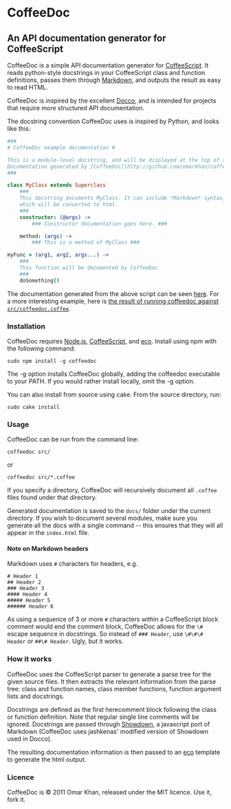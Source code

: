 CoffeeDoc
=========

An API documentation generator for CoffeeScript
-----------------------------------------------

CoffeeDoc is a simple API documentation generator for [CoffeeScript][]. It
reads python-style docstrings in your CoffeeScript class and function
definitions, passes them through
[Markdown](http://daringfireball.net/projects/markdown/syntax), and outputs the
result as easy to read HTML.

CoffeeDoc is inspired by the excellent [Docco][], and is intended for projects
that require more structured API documentation.

The docstring convention CoffeeDoc uses is inspired by Python, and looks like
this:

```coffeescript
###
# CoffeeDoc example documentation #

This is a module-level docstring, and will be displayed at the top of the module documentation.
Documentation generated by [CoffeeDoc](http://github.com/omarkhan/coffeedoc)
###

class MyClass extends Superclass
    ###
    This docstring documents MyClass. It can include *Markdown* syntax,
    which will be converted to html.
    ###
    constructor: (@args) ->
        ### Constructor documentation goes here. ###

    method: (args) ->
        ### This is a method of MyClass ###

myFunc = (arg1, arg2, args...) ->
    ###
    This function will be documented by CoffeeDoc
    ###
    doSomething()
```

The documentation generated from the above script can be seen
[here](http://omarkhan.github.com/coffeedoc/example.html). For a more
interesting example, here is [the result of running coffeedoc against
`src/coffeedoc.coffee`](http://omarkhan.github.com/coffeedoc/coffeedoc.html).

### Installation ###

CoffeeDoc requires [Node.js][], [CoffeeScript][], and [eco][]. Install using
npm with the following command:

    sudo npm install -g coffeedoc

The -g option installs CoffeeDoc globally, adding the coffeedoc executable to
your PATH. If you would rather install locally, omit the -g option.

You can also install from source using cake. From the source directory, run:

    sudo cake install

### Usage ###

CoffeeDoc can be run from the command line:

    coffeedoc src/

or

    coffeedoc src/*.coffee

If you specify a directory, CoffeeDoc will recursively document all `.coffee`
files found under that directory.

Generated documentation is saved to the `docs/` folder under the current
directory. If you wish to document several modules, make sure you generate all
the docs with a single command -- this ensures that they will all appear in the
`index.html` file.

#### Note on Markdown headers ####

Markdown uses `#` characters for headers, e.g.

    # Header 1
    ## Header 2
    ### Header 3
    #### Header 4
    ##### Header 5
    ###### Header 6

As using a sequence of 3 or more `#` characters within a CoffeeScript block
comment would end the comment block, CoffeeDoc allows for the `\#` escape
sequence in docstrings. So instead of `### Header`, use `\#\#\# Header` or
`##\# Header`. Ugly, but it works.

### How it works ###

CoffeeDoc uses the CoffeeScript parser to generate a parse tree for the given
source files. It then extracts the relevant information from the parse tree:
class and function names, class member functions, function argument lists and
docstrings.

Docstrings are defined as the first herecomment block following the class or
function definition. Note that regular single line comments will be ignored.
Docstrings are passed through [Showdown][], a javascript port of Markdown
(CoffeeDoc uses jashkenas' modified version of Showdown used in Docco).

The resulting documentation information is then passed to an [eco][] template
to generate the html output.

### Licence ###

CoffeeDoc is © 2011 Omar Khan, released under the MIT licence. Use it, fork it.

[CoffeeScript]: http://jashkenas.github.com/coffee-script/
[Docco]: http://jashkenas.github.com/docco/
[Node.js]: http://nodejs.org/
[eco]: https://github.com/sstephenson/eco
[Showdown]: http://softwaremaniacs.org/playground/showdown-highlight/
